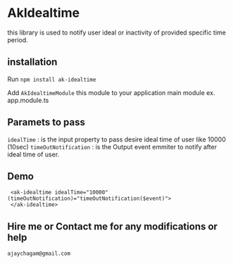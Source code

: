 # AkIdealtime

this library is used to notify user ideal or inactivity of provided specific time period.

## installation

Run `npm install ak-idealtime` 

Add `AkIdealtimeModule` this module to your application main module ex. app.module.ts

## Paramets to pass

`idealTime` : is the input property to pass desire ideal time of user like 10000 (10sec) 
`timeOutNotification` : is the Output event emmiter to notify after ideal time of user.

## Demo 

``` 
 <ak-idealtime idealTime="10000" (timeOutNotification)="timeOutNotification($event)">
 </ak-idealtime>
```

## Hire me or Contact me for any modifications or help
 
 `ajaychagam@gmail.com`